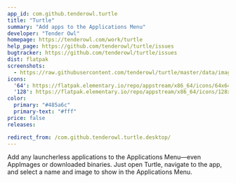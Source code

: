 ```yaml
---
app_id: com.github.tenderowl.turtle
title: "Turtle"
summary: "Add apps to the Applications Menu"
developer: "Tender Owl"
homepage: https://tenderowl.com/work/turtle
help_page: https://github.com/tenderowl/turtle/issues
bugtracker: https://github.com/tenderowl/turtle/issues
dist: flatpak
screenshots:
  - https://raw.githubusercontent.com/tenderowl/turtle/master/data/images/turtle-screenshot.png
icons:
  '64': https://flatpak.elementary.io/repo/appstream/x86_64/icons/64x64/com.github.tenderowl.turtle.png
  '128': https://flatpak.elementary.io/repo/appstream/x86_64/icons/128x128/com.github.tenderowl.turtle.png
color:
  primary: "#485a6c"
  primary-text: "#fff"
price: false
releases:

redirect_from: /com.github.tenderowl.turtle.desktop/
---
```


<p>Add any launcherless applications to the Applications Menu—even AppImages or downloaded binaries. Just open Turtle, navigate to the app, and select a name and image to show in the Applications Menu.</p>